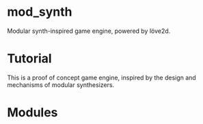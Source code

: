 # mod_synth
Modular synth-inspired game engine, powered by löve2d.

# Tutorial

This is a proof of concept game engine, inspired by the design and mechanisms of modular synthesizers. 

# Modules